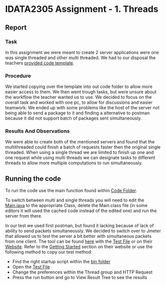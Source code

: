 # IDATA2305 Assignment - 1. Threads

## Report

### Task

In this assignment we were meant to create 2 server applications were one was single threaded and other multi threaded. We had to our disposal the teachers [provided code template](https://gist.github.com/Pipe-Runner/b56d3315f5c9436992d57643c94052e5).

### Procedure

We started copying over the template into out code folder to allow more easier access to them. We then went trough tasks, but were unsure about the workflow the teacher wanted us to use. We decided to focus on the overall task and worked with one pc, to allow for discussions and easier teamwork. We ended up with some problems like the host of the server not being able to send a package to it and finding a alternative to postman because it did not support batch of packages sent simultaneously.

### Results And Observations

We were able to create both of the mentioned servers and found that the multithreaded could finish a batch of requests faster then the original single threaded. When using a single thread we are limited to finish up one and one request while using multi threads we can designate tasks to different threads to allow more multiple computations to run simultaneously.

## Running the code

To run the code use the main function found within [Code Folder](code).

To switch between multi and single threads you will need to edit the [Main.java](code\Main.java) to the appropriate Class, delete the Main.class file (in some editors it will used the cached code instead of the edited one) and run the server from there.

In our test we used first postman, but found it lacking because of lack of ability to send packets simultaneously. We decided to switch over to Jmeter that allowed us to test the server a bit better with simultaneous packets from one client. The tool can be found [here](apache-jmeter-5.5) with the [Test File](apache-jmeter-5.5\Test.jmx) or on their [Website](https://jmeter.apache.org/). Refer to the [Getting Started](https://jmeter.apache.org/usermanual/get-started.html) section on their website or use the following method to copy our test method:

- Find the right startup script within the [bin folder](apache-jmeter-5.5\bin)
- Open the [Test File](apache-jmeter-5.5\Test.jmx)
- Change the preferences within the Thread group and HTTP Request
- Press the run button and go to View Result Tree to see the results
